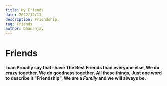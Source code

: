 ```yaml
---
title: My Friends
date: 2022/12/13
description: Friendship.
tag: Friends
author: Dhananjay
---
```


# Friends

#### I can Proudly say that i have The Best Friends than everyone else, We do crazy together. We do goodness together. All these things, Just one word to describe it "Friendship", We are a ***Family*** and we will always be.
